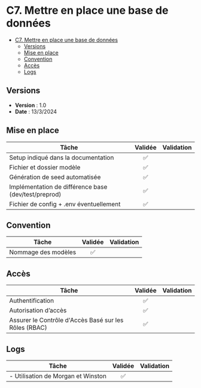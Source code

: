 # C7. Mettre en place une base de données

- [C7. Mettre en place une base de données](#c7-mettre-en-place-une-base-de-données)
  - [Versions](#versions)
  - [Mise en place](#mise-en-place)
  - [Convention](#convention)
  - [Accès](#accès)
  - [Logs](#logs)

## Versions

- **Version** : 1.0
- **Date** : 13/3/2024

## Mise en place

| Tâche                                                        | Validée      | Validation                        |
|--------------------------------------------------------------|:-----------:|------------------------------------|
| Setup indiqué dans la documentation                           |     ✅     |                                    |
| Fichier et dossier modèle                                     |     ✅     |                                    |
| Génération de seed automatisée                                |     ✅     |                                    |
| Implémentation de différence base (dev/test/preprod)          |     ✅     |                                    |
| Fichier de config + .env éventuellement                       |     ✅     |                                    |

## Convention

| Tâche                                                        | Validée      | Validation                        |
|--------------------------------------------------------------|:-----------:|------------------------------------|
| Nommage des modèles                                           |     ✅     |                                    |

## Accès

| Tâche                                                        | Validée      | Validation                        |
|--------------------------------------------------------------|:-----------:|------------------------------------|
| Authentification                                              |     ✅     |                                    |
| Autorisation d’accès                                          |     ✅     |                                    |
| Assurer le Contrôle d'Accès Basé sur les Rôles (RBAC)         |     ✅     |                                    |

## Logs

| Tâche                                                        | Validée      | Validation                        |
|--------------------------------------------------------------|:-----------:|------------------------------------|
| - Utilisation de Morgan et Winston                        |     ✅     |                                    |

